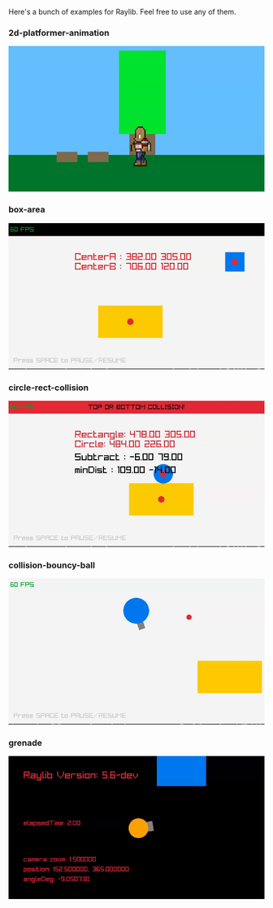 Here's a bunch of examples for Raylib. Feel free to use any of them.

### 2d-platformer-animation

![](https://github.com/Joe-Bulfer/raylib/blob/master/gameplay/2d-platformer-animation-gameplay.gif)

### box-area

![](https://github.com/Joe-Bulfer/raylib/blob/master/gameplay/box-area-gameplay.gif)

### circle-rect-collision

![](https://github.com/Joe-Bulfer/raylib/blob/master/gameplay/circle-rect-collision-gameplay.gif)

### collision-bouncy-ball

![](https://github.com/Joe-Bulfer/raylib/blob/master/gameplay/collision-bouncy-ball-gameplay.gif)

### grenade

![](https://github.com/Joe-Bulfer/raylib/blob/master/gameplay/grenade-gameplay.gif)

